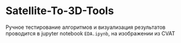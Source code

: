# Satellite-To-3D-Tools

Ручное тестирование алгоритмов и визуализация результатов проводится в jupyter notebook `EDA.ipynb`, на изображении из CVAT
